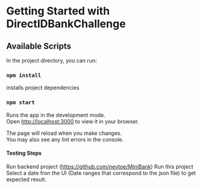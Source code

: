 # Getting Started with DirectIDBankChallenge



## Available Scripts

In the project directory, you can run:


### `npm install`

installs project dependencies

### `npm start`

Runs the app in the development mode.\
Open [http://localhost:3000](http://localhost:3000) to view it in your browser.

The page will reload when you make changes.\
You may also see any lint errors in the console.

#### Testing Steps
 Run backend project (https://github.com/neytoe/MiniBank)
 Run this project
 Select a date fron the UI (Date ranges that correspond to the json file) to get expected result.








